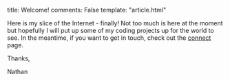 title: Welcome!
comments: False
template: "article.html"

Here is my slice of the Internet - finally! Not too much is here at the moment but hopefully I will put up some of my coding projects up for the world to see. In the meantime, if you want to get in touch, check out the [connect][connect] page.



Thanks,

Nathan

[connect]: http://www.nathanrosspowell.com/connect "Connect with Nathan"
